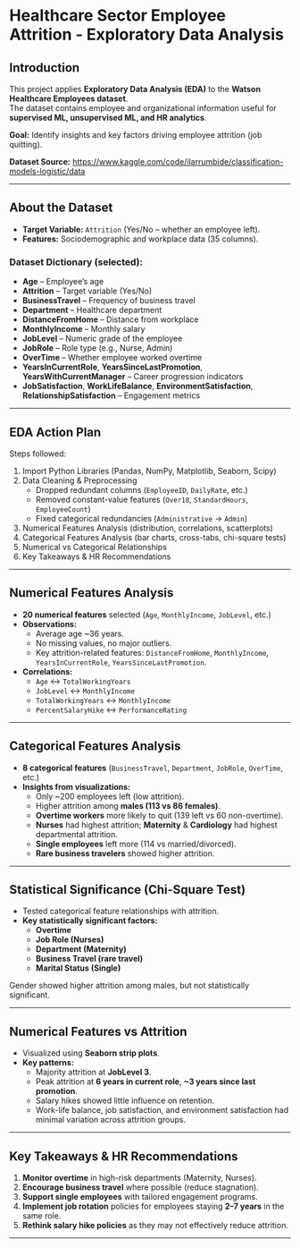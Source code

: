 # Healthcare Sector Employee Attrition - Exploratory Data Analysis

## Introduction
This project applies **Exploratory Data Analysis (EDA)** to the **Watson Healthcare Employees dataset**.  
The dataset contains employee and organizational information useful for **supervised ML, unsupervised ML, and HR analytics**.  

**Goal:** Identify insights and key factors driving employee attrition (job quitting).

**Dataset Source:**  https://www.kaggle.com/code/ilarrumbide/classification-models-logistic/data

---

## About the Dataset
- **Target Variable:** `Attrition` (Yes/No – whether an employee left).  
- **Features:** Sociodemographic and workplace data (35 columns).  

### Dataset Dictionary (selected):
- **Age** – Employee’s age  
- **Attrition** – Target variable (Yes/No)  
- **BusinessTravel** – Frequency of business travel  
- **Department** – Healthcare department  
- **DistanceFromHome** – Distance from workplace  
- **MonthlyIncome** – Monthly salary  
- **JobLevel** – Numeric grade of the employee  
- **JobRole** – Role type (e.g., Nurse, Admin)  
- **OverTime** – Whether employee worked overtime  
- **YearsInCurrentRole**, **YearsSinceLastPromotion**, **YearsWithCurrentManager** – Career progression indicators  
- **JobSatisfaction**, **WorkLifeBalance**, **EnvironmentSatisfaction**, **RelationshipSatisfaction** – Engagement metrics  

---

## EDA Action Plan
Steps followed:  
1. Import Python Libraries (Pandas, NumPy, Matplotlib, Seaborn, Scipy)  
2. Data Cleaning & Preprocessing  
   - Dropped redundant columns (`EmployeeID`, `DailyRate`, etc.)  
   - Removed constant-value features (`Over18`, `StandardHours`, `EmployeeCount`)  
   - Fixed categorical redundancies (`Administrative` → `Admin`)  
3. Numerical Features Analysis (distribution, correlations, scatterplots)  
4. Categorical Features Analysis (bar charts, cross-tabs, chi-square tests)  
5. Numerical vs Categorical Relationships  
6. Key Takeaways & HR Recommendations  

---

## Numerical Features Analysis
- **20 numerical features** selected (`Age`, `MonthlyIncome`, `JobLevel`, etc.)  
- **Observations:**  
  - Average age ~36 years.  
  - No missing values, no major outliers.  
  - Key attrition-related features: `DistanceFromHome`, `MonthlyIncome`, `YearsInCurrentRole`, `YearsSinceLastPromotion`.  
- **Correlations:**  
  - `Age` ↔ `TotalWorkingYears`  
  - `JobLevel` ↔ `MonthlyIncome`  
  - `TotalWorkingYears` ↔ `MonthlyIncome`  
  - `PercentSalaryHike` ↔ `PerformanceRating`  

---

## Categorical Features Analysis
- **8 categorical features** (`BusinessTravel`, `Department`, `JobRole`, `OverTime`, etc.)  
- **Insights from visualizations:**  
  - Only ~200 employees left (low attrition).  
  - Higher attrition among **males (113 vs 86 females)**.  
  - **Overtime workers** more likely to quit (139 left vs 60 non-overtime).  
  - **Nurses** had highest attrition; **Maternity** & **Cardiology** had highest departmental attrition.  
  - **Single employees** left more (114 vs married/divorced).  
  - **Rare business travelers** showed higher attrition.  

---

## Statistical Significance (Chi-Square Test)
- Tested categorical feature relationships with attrition.  
- **Key statistically significant factors:**  
  - **Overtime**  
  - **Job Role (Nurses)**  
  - **Department (Maternity)**  
  - **Business Travel (rare travel)**  
  - **Marital Status (Single)**  

Gender showed higher attrition among males, but not statistically significant.  

---

## Numerical Features vs Attrition
- Visualized using **Seaborn strip plots**.  
- **Key patterns:**  
  - Majority attrition at **JobLevel 3**.  
  - Peak attrition at **6 years in current role**, **~3 years since last promotion**.  
  - Salary hikes showed little influence on retention.  
  - Work-life balance, job satisfaction, and environment satisfaction had minimal variation across attrition groups.  

---

## Key Takeaways & HR Recommendations
1. **Monitor overtime** in high-risk departments (Maternity, Nurses).  
2. **Encourage business travel** where possible (reduce stagnation).  
3. **Support single employees** with tailored engagement programs.  
4. **Implement job rotation** policies for employees staying **2–7 years** in the same role.  
5. **Rethink salary hike policies** as they may not effectively reduce attrition.  

---

